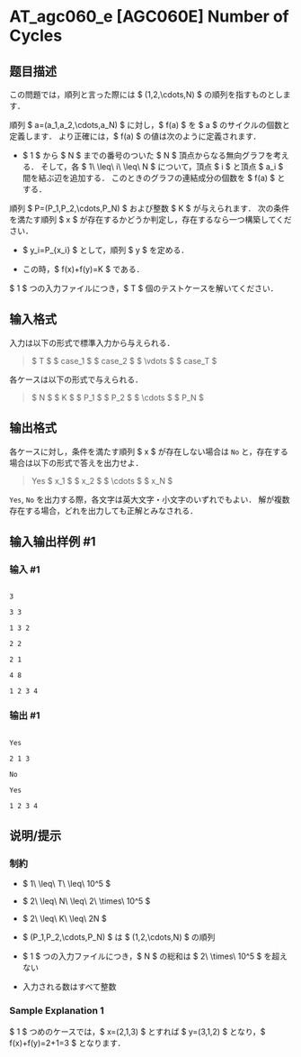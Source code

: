 # AT_agc060_e [AGC060E] Number of Cycles

## 题目描述

[problemUrl]: https://atcoder.jp/contests/agc060/tasks/agc060_e

この問題では，順列と言った際には $ (1,2,\cdots,N) $ の順列を指すものとします．

順列 $ a=(a_1,a_2,\cdots,a_N) $ に対し，$ f(a) $ を $ a $ のサイクルの個数と定義します． より正確には，$ f(a) $ の値は次のように定義されます．

- $ 1 $ から $ N $ までの番号のついた $ N $ 頂点からなる無向グラフを考える． そして，各 $ 1\ \leq\ i\ \leq\ N $ について，頂点 $ i $ と頂点 $ a_i $ 間を結ぶ辺を追加する． このときのグラフの連結成分の個数を $ f(a) $ とする．

順列 $ P=(P_1,P_2,\cdots,P_N) $ および整数 $ K $ が与えられます． 次の条件を満たす順列 $ x $ が存在するかどうか判定し，存在するなら一つ構築してください．

- $ y_i=P_{x_i} $ として，順列 $ y $ を定める．
- この時，$ f(x)+f(y)=K $ である．

$ 1 $ つの入力ファイルにつき，$ T $ 個のテストケースを解いてください．

## 输入格式

入力は以下の形式で標準入力から与えられる．

> $ T $ $ case_1 $ $ case_2 $ $ \vdots $ $ case_T $

各ケースは以下の形式で与えられる．

> $ N $ $ K $ $ P_1 $ $ P_2 $ $ \cdots $ $ P_N $

## 输出格式

各ケースに対し，条件を満たす順列 $ x $ が存在しない場合は `No` と，存在する場合は以下の形式で答えを出力せよ．

> Yes $ x_1 $ $ x_2 $ $ \cdots $ $ x_N $

`Yes`, `No` を出力する際，各文字は英大文字・小文字のいずれでもよい． 解が複数存在する場合，どれを出力しても正解とみなされる．

## 输入输出样例 #1

### 输入 #1

```
3
3 3
1 3 2
2 2
2 1
4 8
1 2 3 4
```

### 输出 #1

```
Yes
2 1 3
No
Yes
1 2 3 4
```

## 说明/提示

### 制約

- $ 1\ \leq\ T\ \leq\ 10^5 $
- $ 2\ \leq\ N\ \leq\ 2\ \times\ 10^5 $
- $ 2\ \leq\ K\ \leq\ 2N $
- $ (P_1,P_2,\cdots,P_N) $ は $ (1,2,\cdots,N) $ の順列
- $ 1 $ つの入力ファイルにつき，$ N $ の総和は $ 2\ \times\ 10^5 $ を超えない
- 入力される数はすべて整数

### Sample Explanation 1

$ 1 $ つめのケースでは，$ x=(2,1,3) $ とすれば $ y=(3,1,2) $ となり，$ f(x)+f(y)=2+1=3 $ となります．